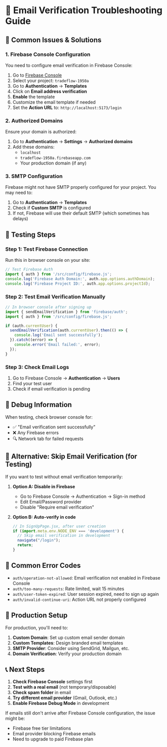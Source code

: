 # 📧 Email Verification Troubleshooting Guide

## 🚨 Common Issues & Solutions

### 1. **Firebase Console Configuration**

You need to configure email verification in Firebase Console:

1. Go to [Firebase Console](https://console.firebase.google.com/)
2. Select your project: `tradeflow-1950a`
3. Go to **Authentication** → **Templates**
4. Click on **Email address verification**
5. **Enable** the template
6. Customize the email template if needed
7. Set the **Action URL** to: `http://localhost:5173/login`

### 2. **Authorized Domains**

Ensure your domain is authorized:

1. Go to **Authentication** → **Settings** → **Authorized domains**
2. Add these domains:
   - `localhost`
   - `tradeflow-1950a.firebaseapp.com`
   - Your production domain (if any)

### 3. **SMTP Configuration**

Firebase might not have SMTP properly configured for your project. You may need to:

1. Go to **Authentication** → **Templates**
2. Check if **Custom SMTP** is configured
3. If not, Firebase will use their default SMTP (which sometimes has delays)

## 🔧 Testing Steps

### Step 1: Test Firebase Connection
Run this in browser console on your site:

```javascript
// Test Firebase Auth
import { auth } from '/src/config/firebase.js';
console.log('Firebase Auth Domain:', auth.app.options.authDomain);
console.log('Firebase Project ID:', auth.app.options.projectId);
```

### Step 2: Test Email Verification Manually
```javascript
// In browser console after signing up
import { sendEmailVerification } from 'firebase/auth';
import { auth } from '/src/config/firebase.js';

if (auth.currentUser) {
  sendEmailVerification(auth.currentUser).then(() => {
    console.log('Email sent successfully');
  }).catch((error) => {
    console.error('Email failed:', error);
  });
}
```

### Step 3: Check Email Logs
1. Go to Firebase Console → **Authentication** → **Users**
2. Find your test user
3. Check if email verification is pending

## 🐛 Debug Information

When testing, check browser console for:
- ✅ "Email verification sent successfully"
- ❌ Any Firebase errors
- 🔍 Network tab for failed requests

## 🔀 Alternative: Skip Email Verification (for Testing)

If you want to test without email verification temporarily:

1. **Option A: Disable in Firebase**
   - Go to Firebase Console → Authentication → Sign-in method
   - Edit Email/Password provider
   - Disable "Require email verification"

2. **Option B: Auto-verify in code**
   ```javascript
   // In SignUpPage.jsx, after user creation
   if (import.meta.env.NODE_ENV === 'development') {
     // Skip email verification in development
     navigate("/login");
     return;
   }
   ```

## 📝 Common Error Codes

- `auth/operation-not-allowed`: Email verification not enabled in Firebase Console
- `auth/too-many-requests`: Rate limited, wait 15 minutes
- `auth/user-token-expired`: User session expired, need to sign up again
- `auth/invalid-continue-uri`: Action URL not properly configured

## 🚀 Production Setup

For production, you'll need to:

1. **Custom Domain**: Set up custom email sender domain
2. **Custom Templates**: Design branded email templates  
3. **SMTP Provider**: Consider using SendGrid, Mailgun, etc.
4. **Domain Verification**: Verify your production domain

## 📞 Next Steps

1. **Check Firebase Console** settings first
2. **Test with a real email** (not temporary/disposable)
3. **Check spam folder** in email
4. **Try different email provider** (Gmail, Outlook, etc.)
5. **Enable Firebase Debug Mode** in development

If emails still don't arrive after Firebase Console configuration, the issue might be:
- Firebase free tier limitations
- Email provider blocking Firebase emails
- Need to upgrade to paid Firebase plan